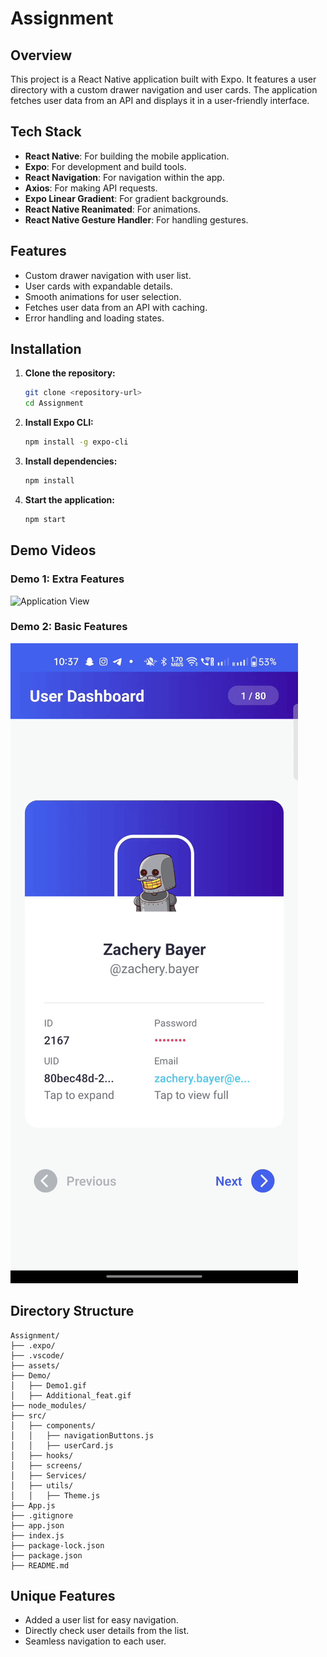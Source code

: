 # Assignment

## Overview

This project is a React Native application built with Expo. It features a user directory with a custom drawer navigation and user cards. The application fetches user data from an API and displays it in a user-friendly interface.

## Tech Stack

- **React Native**: For building the mobile application.
- **Expo**: For development and build tools.
- **React Navigation**: For navigation within the app.
- **Axios**: For making API requests.
- **Expo Linear Gradient**: For gradient backgrounds.
- **React Native Reanimated**: For animations.
- **React Native Gesture Handler**: For handling gestures.

## Features

- Custom drawer navigation with user list.
- User cards with expandable details.
- Smooth animations for user selection.
- Fetches user data from an API with caching.
- Error handling and loading states.

## Installation

1. **Clone the repository:**
    ```sh
    git clone <repository-url>
    cd Assignment
    ```

2. **Install Expo CLI:**
    ```sh
    npm install -g expo-cli
    ```

3. **Install dependencies:**
    ```sh
    npm install
    ```

4. **Start the application:**
    ```sh
    npm start
    ```

## Demo Videos

### Demo 1: Extra Features
![Application View](./Demo/Demo1.gif)

### Demo 2: Basic Features
![Application View](./Demo/Additional_feat.gif)

## Directory Structure

```
Assignment/
├── .expo/
├── .vscode/
├── assets/
├── Demo/
│   ├── Demo1.gif
│   ├── Additional_feat.gif
├── node_modules/
├── src/
│   ├── components/
│   │   ├── navigationButtons.js
│   │   ├── userCard.js
│   ├── hooks/
│   ├── screens/
│   ├── Services/
│   ├── utils/
│   │   ├── Theme.js
├── App.js
├── .gitignore
├── app.json
├── index.js
├── package-lock.json
├── package.json
├── README.md
```

## Unique Features

- Added a user list for easy navigation.
- Directly check user details from the list.
- Seamless navigation to each user.